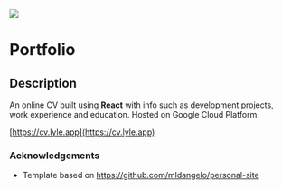 ![](https://github.com/Lylio/image-repo/blob/master/logos/react.png?raw=true)
# Portfolio

## Description
An online CV built using <b>React</b> with info such as development projects, work experience and education. Hosted on Google Cloud Platform:

[https://cv.lyle.app](https://cv.lyle.app)

### Acknowledgements

* Template based on https://github.com/mldangelo/personal-site
